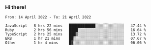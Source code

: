 ### Hi there!

<!--START_SECTION:waka-->

```text
From: 14 April 2022 - To: 21 April 2022

JavaScript   8 hrs 22 mins   ████████████░░░░░░░░░░░░░   47.44 %
Ruby         2 hrs 56 mins   ████░░░░░░░░░░░░░░░░░░░░░   16.64 %
TypeScript   2 hrs 25 mins   ███▒░░░░░░░░░░░░░░░░░░░░░   13.72 %
ERB          1 hr 21 mins    ██░░░░░░░░░░░░░░░░░░░░░░░   07.67 %
Other        1 hr 4 mins     █▓░░░░░░░░░░░░░░░░░░░░░░░   06.06 %
```

<!--END_SECTION:waka-->

